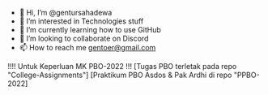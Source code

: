 - 👋 Hi, I’m @gentursahadewa
- 👀 I’m interested in Technologies stuff
- 🌱 I’m currently learning how to use GitHub
- 💞️ I’m looking to collaborate on Discord
- 📫 How to reach me gentoer@gmail.com

!!!! Untuk Keperluan MK PBO-2022 !!!
[Tugas PBO terletak pada repo "College-Assignments"]
[Praktikum PBO Asdos & Pak Ardhi di repo "PPBO-2022]
<!---
gentursahadewa/gentursahadewa is a ✨ special ✨ repository because its `README.md` (this file) appears on your GitHub profile.
You can click the Preview link to take a look at your changes.
--->
